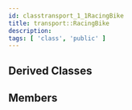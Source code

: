 ```yaml
---
id: classtransport_1_1RacingBike
title: transport::RacingBike
description: 
tags: [ 'class', 'public' ]
---
```


## Derived Classes

## Members
